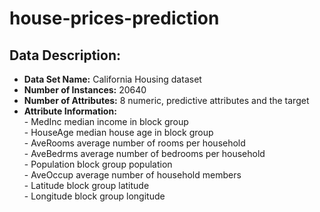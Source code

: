 # house-prices-prediction
## Data Description:
* **Data Set Name:** California Housing dataset
* **Number of Instances:** 20640
* **Number of Attributes:** 8 numeric, predictive attributes and the target
* **Attribute Information:**<br>
        - MedInc        median income in block group<br>
        - HouseAge      median house age in block group<br>
        - AveRooms      average number of rooms per household<br>
        - AveBedrms     average number of bedrooms per household<br>
        - Population    block group population<br>
        - AveOccup      average number of household members<br>
        - Latitude      block group latitude<br>
        - Longitude     block group longitude<br>